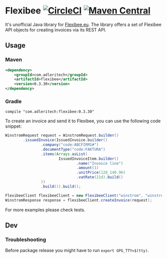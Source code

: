 # Flexibee [![CircleCI](https://circleci.com/gh/adleritech/flexibee.svg?style=shield)](https://circleci.com/gh/adleritech/flexibee) [![Maven Central](https://maven-badges.herokuapp.com/maven-central/com.adleritech/flexibee-core/badge.svg)](https://maven-badges.herokuapp.com/maven-central/com.adleritech/flexibee-core)

It's unofficial Java library for [Flexibee.eu](https://www.flexibee.eu). The library offers a set of Flexibee API objects for creating invoices via its REST API.

## Usage

### Maven

```xml
<dependency>
    <groupId>com.adleritech</groupId>
    <artifactId>flexibee</artifactId>
    <version>0.3.30</version>
</dependency>
```


### Gradle
```
compile "com.adleritech:flexibee:0.3.30"
```

To create an invoice and send it to Flexibee, you can use the following code snippet:
```java
WinstromRequest request = WinstromRequest.builder()
        .issuedInvoice(IssuedInvoice.builder()
                .company("code:ABCFIRM1#")
                .documentType("code:FAKTURA")
                .items(Arrays.asList(
                        IssuedInvoiceItem.builder()
                                .name("Invoice line")
                                .amount(1)
                                .unitPrice(128_140.96)
                                .vatRate(21d).build()
                ))
                .build()).build();

FlexibeeClient flexibeeClient = new FlexibeeClient("winstrom", "winstrom", "demo");
WinstromResponse response = flexibeeClient.createInvoice(request);
```

For more examples please check tests.

## Dev
 
### Troubleshooting 

Before package release you might have to run `export GPG_TTY=$(tty)`.
